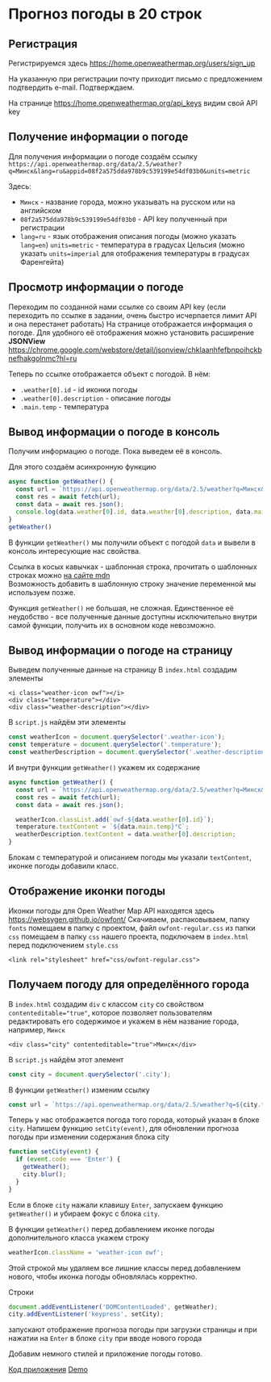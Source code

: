 # Прогноз погоды в 20 строк

## Регистрация

Регистрируемся здесь https://home.openweathermap.org/users/sign_up

На указанную при регистрации почту приходит письмо с предложением подтвердить e-mail. Подтверждаем.

На странице https://home.openweathermap.org/api_keys видим свой API key

## Получение информации о погоде

Для получения информации о погоде создаём ссылку
`https://api.openweathermap.org/data/2.5/weather?q=Минск&lang=ru&appid=08f2a575dda978b9c539199e54df03b0&units=metric`

Здесь:
- `Минск` - название города, можно указывать на русском или на английском
- `08f2a575dda978b9c539199e54df03b0` - API key полученный при регистрации 
- `lang=ru` - язык отображения описания погоды (можно указать `lang=en`)
`units=metric` - температура в градусах Цельсия (можно указать `units=imperial` для отображения температуры в градусах Фаренгейта)

## Просмотр информации о погоде

Переходим по созданной нами ссылке со своим API key (если переходить по ссылке в задании, очень быстро исчерпается лимит API и она перестанет работать)
На странице отображается информация о погоде. Для удобного её отображения можно установить расширение **JSONView** https://chrome.google.com/webstore/detail/jsonview/chklaanhfefbnpoihckbnefhakgolnmc?hl=ru

Теперь по ссылке отображается объект с погодой. В нём:
- `.weather[0].id` - id иконки погоды
- `.weather[0].description` - описание погоды
- `.main.temp` - температура

## Вывод информации о погоде в консоль

Получим информацию о погоде. Пока выведем её в консоль.

Для этого создаём асинхронную функцию

```javascript
async function getWeather() {  
  const url = `https://api.openweathermap.org/data/2.5/weather?q=Минск&lang=ru&appid=08f2a575dda978b9c539199e54df03b0&units=metric`;
  const res = await fetch(url);
  const data = await res.json(); 
  console.log(data.weather[0].id, data.weather[0].description, data.main.temp);
}
getWeather()
```
В функции `getWeather()` мы получили объект с погодой `data` и вывели в консоль интересующие нас свойства.

Ссылка в косых кавычках - шаблонная строка, прочитать о шаблонных строках можно [на сайте mdn](https://developer.mozilla.org/ru/docs/Web/JavaScript/Reference/template_strings)  
Возможность добавить в шаблонную строку значение переменной мы используем позже.

Функция `getWeather()` не большая, не сложная. Единственное её неудобство - все полученные данные доступны исключительно внутри самой функции, получить их в основном коде невозможно. 

## Вывод информации о погоде на страницу

Выведем полученные данные на страницу
В `index.html` создадим элементы

```
<i class="weather-icon owf"></i>
<div class="temperature"></div>
<div class="weather-description"></div>
```

В `script.js` найдём эти элементы

```javascript
const weatherIcon = document.querySelector('.weather-icon');
const temperature = document.querySelector('.temperature');
const weatherDescription = document.querySelector('.weather-description');
```

И внутри функции `getWeather()` укажем их содержание

```javascript
async function getWeather() {
  const url = `https://api.openweathermap.org/data/2.5/weather?q=Минск&lang=ru&appid=08f2a575dda978b9c539199e54df03b0&units=metric`;
  const res = await fetch(url);
  const data = await res.json();

  weatherIcon.classList.add(`owf-${data.weather[0].id}`);
  temperature.textContent = `${data.main.temp}°C`;
  weatherDescription.textContent = data.weather[0].description;
}
```

Блокам с температурой и описанием погоды мы указали `textContent`, иконке погоды добавили класс.

## Отображение иконки погоды

Иконки погоды для Open Weather Map API находятся здесь https://websygen.github.io/owfont/
Скачиваем, распаковываем, папку `fonts` помещаем в папку с проектом, файл `owfont-regular.css` из папки `css` помещаем в папку `css` нашего проекта, подключаем в `index.html`  перед подключением `style.css` 

```
<link rel="stylesheet" href="css/owfont-regular.css">
```

## Получаем погоду для определённого города

В `index.html` создадим `div` с классом `city` со свойством `contenteditable="true"`, которое позволяет пользователям редактировать его содержимое и укажем в нём название города, например, `Минск`  

```
<div class="city" contenteditable="true">Минск</div>
```

В `script.js` найдём этот элемент

```javascript
const city = document.querySelector('.city');
```

В функции `getWeather()` изменим ссылку

```javascript
const url = `https://api.openweathermap.org/data/2.5/weather?q=${city.textContent}&lang=ru&appid=08f2a575dda978b9c539199e54df03b0&units=metric`;
```

Теперь у нас отображается погода того города, который указан в блоке `city`.
Напишем функцию `setCity(event)`, для обновлении прогноза погоды при изменении содержания блока city

```javascript
function setCity(event) {
  if (event.code === 'Enter') {
    getWeather();
    city.blur();
  }
}
```

Если в блоке `city` нажали клавишу `Enter`, запускаем функцию `getWeather()` и убираем фокус с блока `city`.

В функции `getWeather()` перед добавлением иконке погоды дополнительного класса укажем строку

```javascript
weatherIcon.className = 'weather-icon owf';
```

Этой строкой мы удаляем все лишние классы перед добавлением нового, чтобы иконка погоды обновлялась корректно.

Строки

```javascript
document.addEventListener('DOMContentLoaded', getWeather);
city.addEventListener('keypress', setCity);
```

запускают отображение прогноза погоды при загрузки страницы и при нажатии на `Enter` в блоке `city` при вводе нового города

Добавим немного стилей и приложение погоды готово.

[Код приложения](https://github.com/irinainina/ready-projects/tree/weather/weather)
[Demo](https://irinainina.github.io/ready-projects/weather/)
